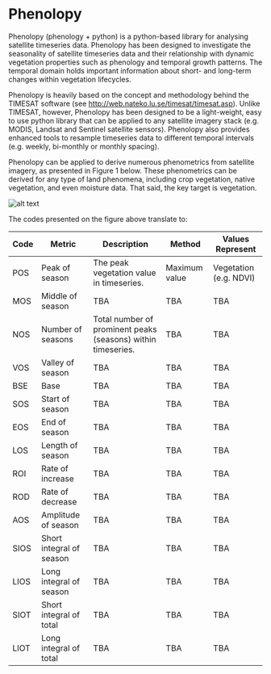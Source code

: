 # Phenolopy
Phenolopy (phenology + python) is a python-based library for analysing satellite timeseries data. Phenolopy has been designed to investigate the seasonality of satellite timeseries data and their relationship with dynamic vegetation properties such as phenology and temporal growth patterns. The temporal domain holds important information about short- and long-term changes within vegetation lifecycles.

Phenolopy is heavily based on the concept and methodology behind the TIMESAT software (see http://web.nateko.lu.se/timesat/timesat.asp). Unlike TIMESAT, however, Phenolopy has been designed to be a light-weight, easy to use python library that can be applied to any satellite imagery stack (e.g. MODIS, Landsat and Sentinel satellite sensors). Phenolopy also provides enhanced tools to resample timeseries data to different temporal intervals (e.g. weekly, bi-monthly or monthly spacing).

Phenolopy can be applied to derive numerous phenometrics from satellite imagery, as presented in Figure 1 below. These phenometrics can be derived for any type of land phenomena, including crop vegetation, native vegetation, and even moisture data. That said, the key target is vegetation.

![alt text](https://github.com/lewistrotter/Phenolopy/blob/main/documentation/images/pheno_explain.png?raw=true)

The codes presented on the figure above translate to:

Code | Metric | Description | Method | Values Represent
--- | --- | --- | --- | ---
POS | Peak of season | The peak vegetation value in timeseries. | Maximum value | Vegetation (e.g. NDVI)
MOS | Middle of season | TBA | TBA | TBA
NOS | Number of seasons | Total number of prominent peaks (seasons) within timeseries. | TBA | TBA
VOS | Valley of season | TBA | TBA | TBA
BSE | Base | TBA | TBA | TBA
SOS | Start of season | TBA | TBA | TBA
EOS | End of season | TBA | TBA | TBA
LOS | Length of season | TBA | TBA | TBA
ROI | Rate of increase | TBA | TBA | TBA
ROD | Rate of decrease | TBA | TBA | TBA
AOS | Amplitude of season | TBA | TBA | TBA
SIOS | Short integral of season | TBA | TBA | TBA
LIOS | Long integral of season | TBA | TBA | TBA
SIOT | Short integral of total | TBA | TBA | TBA
LIOT | Long integral of total | TBA | TBA | TBA
